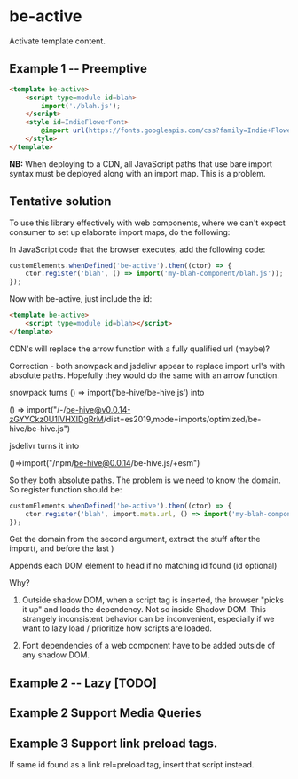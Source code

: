 # be-active 

Activate template content.

## Example 1 -- Preemptive

```html
<template be-active>
    <script type=module id=blah>
        import('./blah.js');
    </script>
    <style id=IndieFlowerFont>
        @import url(https://fonts.googleapis.com/css?family=Indie+Flower);
    </style>
</template>
```

**NB:** When deploying to a CDN, all JavaScript paths that use bare import syntax must be deployed along with an import map.  This is a problem.

## Tentative solution

To use this library effectively with web components, where we can't expect consumer to set up elaborate import maps, do the following:

In JavaScript code that the browser executes, add the following code:

```TypeScript
customElements.whenDefined('be-active').then((ctor) => {
    ctor.register('blah', () => import('my-blah-component/blah.js'));
});
```

Now with be-active, just include the id:

```html
<template be-active>
    <script type=module id=blah></script>
</template>
```

CDN's will replace the arrow function with a fully qualified url (maybe)? 

Correction - both snowpack and jsdelivr appear to replace import url's with absolute paths.  Hopefully they would do the same with an arrow function.

snowpack turns () => import('be-hive/be-hive.js') into

() => import("/-/be-hive@v0.0.14-zGYYCkz0U1IVHXIDgRrM/dist=es2019,mode=imports/optimized/be-hive/be-hive.js")

jsdelivr turns it into

()=>import("/npm/be-hive@0.0.14/be-hive.js/+esm")

So they both absolute paths.  The problem is we need to know the domain.  So register function should be:

```TypeScript
customElements.whenDefined('be-active').then((ctor) => {
    ctor.register('blah', import.meta.url, () => import('my-blah-component/blah.js'));
});
```

Get the domain from the second argument, extract the stuff after the import(, and before the last )



Appends each DOM element to head if no matching id found (id optional)

Why?  

1.  Outside shadow DOM, when a script tag is inserted, the browser "picks it up" and loads the dependency.  Not so inside Shadow DOM.  This strangely inconsistent behavior can be inconvenient, especially if we want to lazy load / prioritize how scripts are loaded.

2.  Font dependencies of a web component have to be added outside of any shadow DOM.

## Example 2 -- Lazy [TODO]

## Example 2  Support Media Queries 

## Example 3  Support link preload tags.

If same id found as a link rel=preload tag, insert that script instead.

